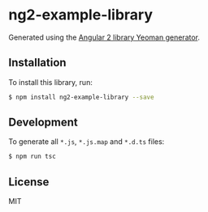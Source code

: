 # ng2-example-library

Generated using the [Angular 2 library Yeoman generator](https://github.com/jvandemo/generator-angular2-library).

## Installation

To install this library, run:

```bash
$ npm install ng2-example-library --save
```

## Development

To generate all `*.js`, `*.js.map` and `*.d.ts` files:

```bash
$ npm run tsc
```

## License

MIT
